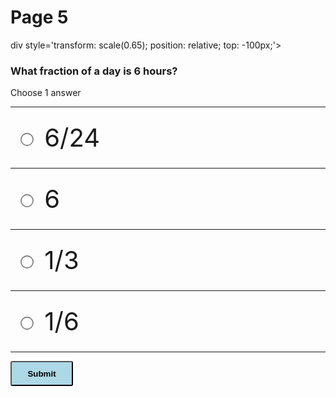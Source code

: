 <h1>Page 5</h1>


div style='transform: scale(0.65); position: relative; top: -100px;'>
  <h3>What fraction of a day is 6 hours?</h3>
  <p>Choose 1 answer</p>
  <hr />

  <div id='block-11' style='padding: 10px;'>
    <label for='option-11' style=' padding: 5px; font-size: 2.5rem;'>
      <input type='radio' name='option' value='6/24' id='option-11' style='transform: scale(1.6); margin-right: 10px; vertical-align: middle; margin-top: -2px;' />
      6/24</label>
    <span id='result-11'></span>
  </div>
  <hr />

  <div id='block-12' style='padding: 10px;'>
    <label for='option-12' style=' padding: 5px; font-size: 2.5rem;'>
      <input type='radio' name='option' value='6' id='option-12' style='transform: scale(1.6); margin-right: 10px; vertical-align: middle; margin-top: -2px;' />
      6</label>
    <span id='result-12'></span>
  </div>
  <hr />

  <div id='block-13' style='padding: 10px;'>
    <label for='option-13' style=' padding: 5px; font-size: 2.5rem;'>
      <input type='radio' name='option' value='1/3' id='option-13' style='transform: scale(1.6); margin-right: 10px; vertical-align: middle; margin-top: -2px;' />
      1/3</label>
    <span id='result-13'></span>
  </div>
  <hr />

  <div id='block-14' style='padding: 10px;'>
    <label for='option-14' style=' padding: 5px; font-size: 2.5rem;'>
      <input type='radio' name='option' value='1/6' id='option-14' style='transform: scale(1.6); margin-right: 10px; vertical-align: middle; margin-top: -2px;' />
      1/6</label>
    <span id='result-14'></span>
  </div>
  <hr />
  <button type='button' onclick='displayAnswer1()' style='width: 100px; height: 40px; border-radius: 3px; background-color: lightblue; font-weight: 700;'>Submit</button>
</div>
<a id='showanswer1'></a>
<script>
  //    The function evaluates the answer and displays result
  function displayAnswer1() {
    if (document.getElementById('option-11').checked) {
      document.getElementById('block-11').style.border = '3px solid limegreen'
      document.getElementById('result-11').style.color = 'limegreen'
      document.getElementById('result-11').innerHTML = 'Correct!'
    }
    if (document.getElementById('option-12').checked) {
      document.getElementById('block-12').style.border = '3px solid red'
      document.getElementById('result-12').style.color = 'red'
      document.getElementById('result-12').innerHTML = 'Incorrect!'
      showCorrectAnswer1()
    }
    if (document.getElementById('option-13').checked) {
      document.getElementById('block-13').style.border = '3px solid red'
      document.getElementById('result-13').style.color = 'red'
      document.getElementById('result-13').innerHTML = 'Incorrect!'
      showCorrectAnswer1()
    }
    if (document.getElementById('option-14').checked) {
      document.getElementById('block-14').style.border = '3px solid red'
      document.getElementById('result-14').style.color = 'red'
      document.getElementById('result-14').innerHTML = 'Incorrect!'
      showCorrectAnswer1()
    }
  }
  // the functon displays the link to the correct answer
  function showCorrectAnswer1() {
    let showAnswer1 = document.createElement('p')
    showAnswer1.innerHTML = 'Show Corrent Answer'
    showAnswer1.style.position = 'relative'
    showAnswer1.style.top = '-180px'
    showAnswer1.style.fontSize = '1.75rem'
    document.getElementById('showanswer1').appendChild(showAnswer1)
    showAnswer1.addEventListener('click', () => {
      document.getElementById('block-11').style.border = '3px solid limegreen'
      document.getElementById('result-11').style.color = 'limegreen'
      document.getElementById('result-11').innerHTML = 'Correct!'
      document.getElementById('showanswer1').removeChild(showAnswer1)
    })
  }
</script>

